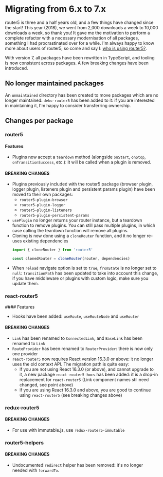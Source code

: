 # Migrating from 6.x to 7.x

router5 is three and a half years old, and a few things have changed since the start! This year (2018), we went from 2,000 downloads a week to 10,000 downloads a week, so thank you! It gave me the motivation to perform a complete refactor with a necessary modernisation of all packages, something I had procrastinated over for a while. I'm always happy to know more about users of router5, so come and say I: [who is using router5?](https://github.com/router5/router5/issues/161).

With version 7, all packages have been rewritten in TypeScript, and tooling is now consistent across packages. A few breaking changes have been introduced.

## No longer maintained packages

An `unmaintained` directory has been created to move packages which are no longer maintained. `deku-router5` has been added to it: if you are interested in maintaining it, I'm happy to consider transferring ownership.

## Changes per package

### router5

#### Features

- Plugins now accept a `teardown` method (alongside `onStart`, `onStop`, `onTransitionSuccess`, etc.): it will be called when a plugin is removed.

#### BREAKING CHANGES

- Plugins previously included with the router5 package (browser plugin, logger plugin, listeners plugin and persistent params plugin) have been moved to their own packages:
    - `router5-plugin-browser`
    - `router5-plugin-logger`
    - `router5-plugin-listeners`
    - `router5-plugin-persistent-params`
- `usePlugin` no longer returns your router instance, but a teardown function to remove plugins. You can still pass multiple plugins, in which case calling the teardown function will remove all plugins.
- Cloning is now done using a `cloneRouter` function, and it no longer re-uses existing dependencies
    ```js
    import { cloneRouter } from 'router5'

    const clonedRouter = cloneRouter(router, dependencies)
    ```
- When `reload` navigate option is set to `true`, `fromState` is no longer set to `null`: `transitionPath` has been updated to take into account this change, if you have middleware or plugins with custom logic, make sure you update them.

### react-router5

#### Features

- Hooks have been added: `useRoute`, `useRouteNode` and `useRouter`

#### BREAKING CHANGES 

- `Link` has been renamed to `ConnectedLink`, and `BaseLink` has been renamed to `Link`
- `RouteProvider` has been renamed to `RouterProvider`: there is now only one provider
- `react-router5` now requires React version 16.3.0 or above: it no longer uses the old context API. The migration path is quite easy:
    - If you are not using React 16.3.0 (or above), and cannot upgrade to it, a new package `react-router5-hocs` has been added: it is a drop-in replacement for `react-router5` (Link component names stil need changed, see point above)
    - If you are using React 16.3.0 and above, you are good to continue using `react-router5` (see breaking changes above)

### redux-router5

#### BREAKING CHANGES

- For use with immutable.js, use `redux-router5-immutable`

### router5-helpers

#### BREAKING CHANGES

- Undocumented `redirect` helper has been removed: it's no longer needed with `forwardTo`.
